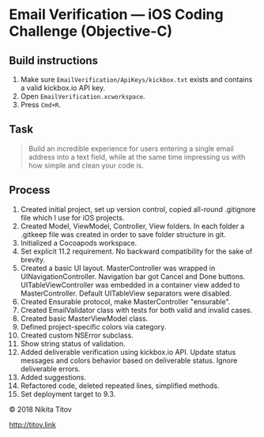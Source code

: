 # Email Verification — iOS Coding Challenge (Objective-C)

## Build instructions

1. Make sure `EmailVerification/ApiKeys/kickbox.txt` exists and contains a valid kickbox.io API key.
2. Open `EmailVerification.xcworkspace`.
3. Press `Cmd+R`.

## Task

> Build an incredible experience for users entering a single email address into a text field, while at the same time impressing us with how simple and clean your code is.

## Process

1. Created initial project, set up version control, copied all-round .gitignore file which I use for iOS projects.
2. Created Model, ViewModel, Controller, View folders. In each folder a .gitkeep file was created in order to save folder structure in git.
3. Initialized a Cocoapods workspace.
4. Set explicit 11.2 requirement. No backward compatibility for the sake of brevity.
5. Created a basic UI layout. MasterController was wrapped in UINavigationController. Navigation bar got Cancel and Done buttons. UITableViewController was embedded in a container view added to MasterController. Default UITableView separators were disabled.
6. Created Ensurable protocol, make MasterController "ensurable".
7. Created EmailValidator class with tests for both valid and invalid cases.
8. Created basic MasterViewModel class.
9. Defined project-specific colors via category.
10. Created custom NSError subclass.
11. Show string status of validation.
12. Added deliverable verification using kickbox.io API. Update status messages and colors behavior based on deliverable status. Ignore deliverable errors.
13. Added suggestions.
14. Refactored code, deleted repeated lines, simplified methods.
15. Set deployment target to 9.3.

© 2018 Nikita Titov

http://titov.link

